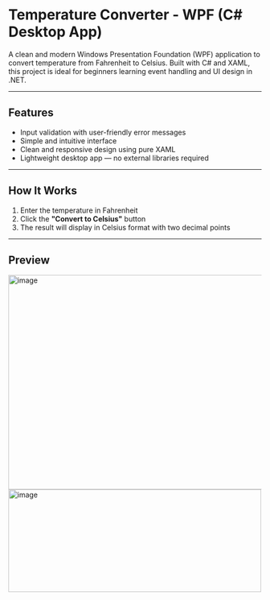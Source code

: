 #  Temperature Converter - WPF (C# Desktop App)

A clean and modern Windows Presentation Foundation (WPF) application to convert temperature from Fahrenheit to Celsius. Built with C# and XAML, this project is ideal for beginners learning event handling and UI design in .NET.

---

##  Features

- Input validation with user-friendly error messages
- Simple and intuitive interface
- Clean and responsive design using pure XAML
- Lightweight desktop app — no external libraries required

---

##  How It Works

1. Enter the temperature in Fahrenheit
2. Click the **"Convert to Celsius"** button
3. The result will display in Celsius format with two decimal points

---

##  Preview

<img width="776" height="426" alt="image" src="https://github.com/user-attachments/assets/a0f9e4c0-a6c4-4ae2-ba78-133d5a77dc03" />
<img width="503" height="204" alt="image" src="https://github.com/user-attachments/assets/24f71a51-0a21-44ea-95b1-e44c013fc0d9" />


